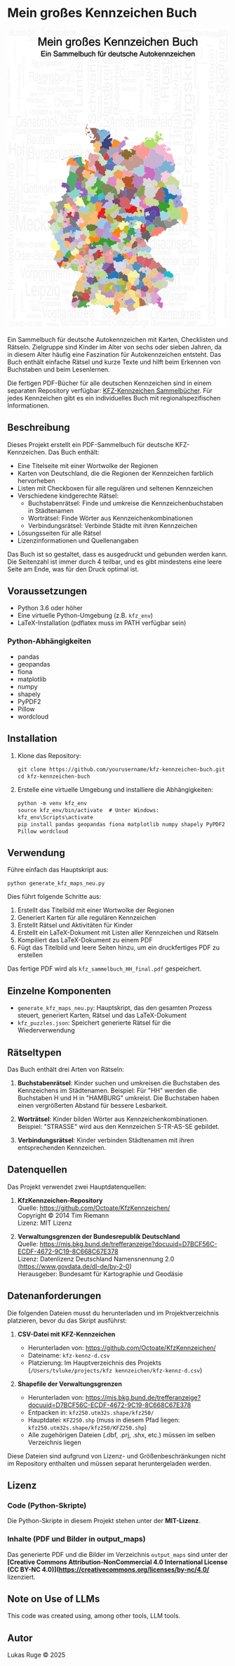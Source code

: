 # Mein großes Kennzeichen Buch

![Titelbild mit Kennzeichen-Wortwolke](output_maps/kfz_titelbild.png)

Ein Sammelbuch für deutsche Autokennzeichen mit Karten, Checklisten und Rätseln. Zielgruppe sind Kinder im Alter von sechs oder sieben Jahren, da in diesem Alter häufig eine Faszination für Autokennzeichen entsteht. Das Buch enthält einfache Rätsel und kurze Texte und hilft beim Erkennen von Buchstaben und beim Lesenlernen.

Die fertigen PDF-Bücher für alle deutschen Kennzeichen sind in einem separaten Repository verfügbar: [KFZ-Kennzeichen Sammelbücher](https://github.com/TVLuke/kennzeichen_b-cher). Für jedes Kennzeichen gibt es ein individuelles Buch mit regionalspezifischen Informationen.

## Beschreibung

Dieses Projekt erstellt ein PDF-Sammelbuch für deutsche KFZ-Kennzeichen. Das Buch enthält:

- Eine Titelseite mit einer Wortwolke der Regionen
- Karten von Deutschland, die die Regionen der Kennzeichen farblich hervorheben
- Listen mit Checkboxen für alle regulären und seltenen Kennzeichen
- Verschiedene kindgerechte Rätsel:
  - Buchstabenrätsel: Finde und umkreise die Kennzeichenbuchstaben in Städtenamen
  - Worträtsel: Finde Wörter aus Kennzeichenkombinationen
  - Verbindungsrätsel: Verbinde Städte mit ihren Kennzeichen
- Lösungsseiten für alle Rätsel
- Lizenzinformationen und Quellenangaben

Das Buch ist so gestaltet, dass es ausgedruckt und gebunden werden kann. Die Seitenzahl ist immer durch 4 teilbar, und es gibt mindestens eine leere Seite am Ende, was für den Druck optimal ist.

## Voraussetzungen

- Python 3.6 oder höher
- Eine virtuelle Python-Umgebung (z.B. `kfz_env`)
- LaTeX-Installation (pdflatex muss im PATH verfügbar sein)

### Python-Abhängigkeiten

- pandas
- geopandas
- fiona
- matplotlib
- numpy
- shapely
- PyPDF2
- Pillow
- wordcloud

## Installation

1. Klone das Repository:
   ```
   git clone https://github.com/yourusername/kfz-kennzeichen-buch.git
   cd kfz-kennzeichen-buch
   ```

2. Erstelle eine virtuelle Umgebung und installiere die Abhängigkeiten:
   ```
   python -m venv kfz_env
   source kfz_env/bin/activate  # Unter Windows: kfz_env\Scripts\activate
   pip install pandas geopandas fiona matplotlib numpy shapely PyPDF2 Pillow wordcloud
   ```

## Verwendung

Führe einfach das Hauptskript aus:

```
python generate_kfz_maps_neu.py
```

Dies führt folgende Schritte aus:
1. Erstellt das Titelbild mit einer Wortwolke der Regionen
2. Generiert Karten für alle regulären Kennzeichen
3. Erstellt Rätsel und Aktivitäten für Kinder
4. Erstellt ein LaTeX-Dokument mit Listen aller Kennzeichen und Rätseln
5. Kompiliert das LaTeX-Dokument zu einem PDF
6. Fügt das Titelbild und leere Seiten hinzu, um ein druckfertiges PDF zu erstellen

Das fertige PDF wird als `kfz_sammelbuch_HH_final.pdf` gespeichert.

## Einzelne Komponenten

- `generate_kfz_maps_neu.py`: Hauptskript, das den gesamten Prozess steuert, generiert Karten, Rätsel und das LaTeX-Dokument
- `kfz_puzzles.json`: Speichert generierte Rätsel für die Wiederverwendung

## Rätseltypen

Das Buch enthält drei Arten von Rätseln:

1. **Buchstabenrätsel**: Kinder suchen und umkreisen die Buchstaben des Kennzeichens im Städtenamen. Beispiel: Für "HH" werden die Buchstaben H und H in "HAMBURG" umkreist. Die Buchstaben haben einen vergrößerten Abstand für bessere Lesbarkeit.

2. **Worträtsel**: Kinder bilden Wörter aus Kennzeichenkombinationen. Beispiel: "STRASSE" wird aus den Kennzeichen S-TR-AS-SE gebildet.

3. **Verbindungsrätsel**: Kinder verbinden Städtenamen mit ihren entsprechenden Kennzeichen.

## Datenquellen

Das Projekt verwendet zwei Hauptdatenquellen:

1. **KfzKennzeichen-Repository**  
   Quelle: https://github.com/Octoate/KfzKennzeichen/  
   Copyright © 2014 Tim Riemann  
   Lizenz: MIT Lizenz

2. **Verwaltungsgrenzen der Bundesrepublik Deutschland**  
   Quelle: https://mis.bkg.bund.de/trefferanzeige?docuuid=D7BCF56C-ECDF-4672-9C19-8C668C67E378  
   Lizenz: Datenlizenz Deutschland Namensnennung 2.0 (https://www.govdata.de/dl-de/by-2-0)  
   Herausgeber: Bundesamt für Kartographie und Geodäsie

## Datenanforderungen

Die folgenden Dateien musst du herunterladen und im Projektverzeichnis platzieren, bevor du das Skript ausführst:

1. **CSV-Datei mit KFZ-Kennzeichen**
   - Herunterladen von: https://github.com/Octoate/KfzKennzeichen/
   - Dateiname: `kfz-kennz-d.csv`
   - Platzierung: Im Hauptverzeichnis des Projekts (`/Users/tvluke/projects/kfz kennzeichen/kfz-kennz-d.csv`)

2. **Shapefile der Verwaltungsgrenzen**
   - Herunterladen von: https://mis.bkg.bund.de/trefferanzeige?docuuid=D7BCF56C-ECDF-4672-9C19-8C668C67E378
   - Entpacken in: `kfz250.utm32s.shape/kfz250/`
   - Hauptdatei: `KFZ250.shp` (muss in diesem Pfad liegen: `kfz250.utm32s.shape/kfz250/KFZ250.shp`)
   - Alle zugehörigen Dateien (.dbf, .prj, .shx, etc.) müssen im selben Verzeichnis liegen

Diese Dateien sind aufgrund von Lizenz- und Größenbeschränkungen nicht im Repository enthalten und müssen separat heruntergeladen werden.

## Lizenz

### Code (Python-Skripte)
Die Python-Skripte in diesem Projekt stehen unter der **MIT-Lizenz**.

### Inhalte (PDF und Bilder in output_maps)
Das generierte PDF und die Bilder im Verzeichnis `output_maps` sind unter der **[Creative Commons Attribution-NonCommercial 4.0 International License (CC BY-NC 4.0)](https://creativecommons.org/licenses/by-nc/4.0/** lizenziert.

## Note on Use of LLMs

This code was created using, among other tools, LLM tools.

## Autor

Lukas Ruge © 2025
